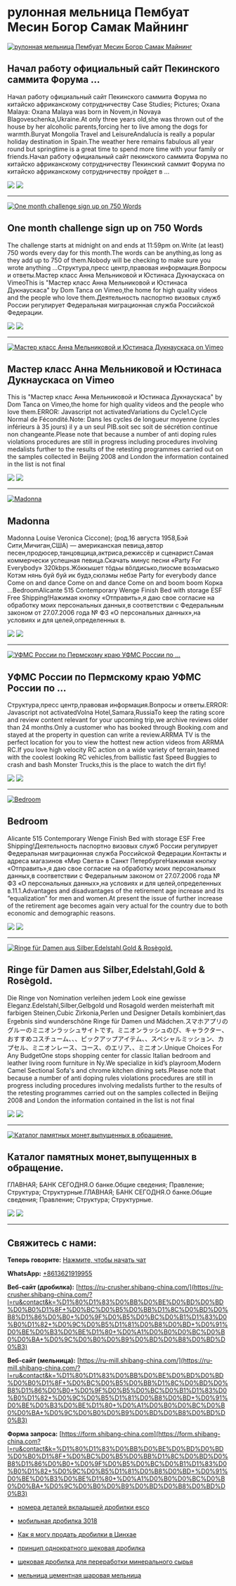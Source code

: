 # рулонная мельница Пембуат Месин Богор Самак Майнинг

<a href="https://swt.shibang-china.com/?l=ru&img&k=%D1%80%D1%83%D0%BB%D0%BE%D0%BD%D0%BD%D0%B0%D1%8F+%D0%BC%D0%B5%D0%BB%D1%8C%D0%BD%D0%B8%D1%86%D0%B0+%D0%9F%D0%B5%D0%BC%D0%B1%D1%83%D0%B0%D1%82+%D0%9C%D0%B5%D1%81%D0%B8%D0%BD+%D0%91%D0%BE%D0%B3%D0%BE%D1%80+%D0%A1%D0%B0%D0%BC%D0%B0%D0%BA+%D0%9C%D0%B0%D0%B9%D0%BD%D0%B8%D0%BD%D0%B3" target="_blank">![рулонная мельница Пембуат Месин Богор Самак Майнинг](http://static.shibang-china.com/all-800x300/878.jpg)</a>

## Начал работу официальный сайт Пекинского саммита Форума …
Начал работу официальный сайт Пекинского саммита Форума по китайско африканскому сотрудничеству Case Studies; Pictures; Oxana Malaya: Oxana Malaya was born in Novem,in Novaya Blagoveschenka,Ukraine.At only three years old,she was thrown out of the house by her alcoholic parents,forcing her to live among the dogs for warmth.Buryat Mongolia Travel and LeisureAndaluc&#237;a is really a popular holiday destination in Spain.The weather here remains fabulous all year round but springtime is a great time to spend more time with your family or friends.Начал работу официальный сайт пекинского саммита Форума по китайско африканскому сотрудничеству Пекинский саммит Форума по китайско африканскому сотрудничеству пройдет в …


<a href="https://whatsapp.shibangsoft.com/WhatsApp.php" target="_blank" title="WhatsApp">![](http://static.shibang-china.com/icon/whatsapp.png)</a> <a href="https://swt.shibang-china.com/?l=ru&icon&k=%D1%80%D1%83%D0%BB%D0%BE%D0%BD%D0%BD%D0%B0%D1%8F+%D0%BC%D0%B5%D0%BB%D1%8C%D0%BD%D0%B8%D1%86%D0%B0+%D0%9F%D0%B5%D0%BC%D0%B1%D1%83%D0%B0%D1%82+%D0%9C%D0%B5%D1%81%D0%B8%D0%BD+%D0%91%D0%BE%D0%B3%D0%BE%D1%80+%D0%A1%D0%B0%D0%BC%D0%B0%D0%BA+%D0%9C%D0%B0%D0%B9%D0%BD%D0%B8%D0%BD%D0%B3" target="_blank">![](http://static.shibang-china.com/icon/chat-ru.png)</a>

---

<a href="https://swt.shibang-china.com/?l=ru&img&k=%D1%80%D1%83%D0%BB%D0%BE%D0%BD%D0%BD%D0%B0%D1%8F+%D0%BC%D0%B5%D0%BB%D1%8C%D0%BD%D0%B8%D1%86%D0%B0+%D0%9F%D0%B5%D0%BC%D0%B1%D1%83%D0%B0%D1%82+%D0%9C%D0%B5%D1%81%D0%B8%D0%BD+%D0%91%D0%BE%D0%B3%D0%BE%D1%80+%D0%A1%D0%B0%D0%BC%D0%B0%D0%BA+%D0%9C%D0%B0%D0%B9%D0%BD%D0%B8%D0%BD%D0%B3" target="_blank">![One month challenge sign up on 750 Words](http://static.shibang-china.com/all-800x300/1393.jpg)</a>

## One month challenge sign up on 750 Words
The challenge starts at midnight on and ends at 11:59pm on.Write (at least) 750 words every day for this month.The words can be anything,as long as they add up to 750 of them.Nobody will be checking to make sure you wrote anything …Структура,пресс центр,правовая информация.Вопросы и ответы.Мастер класс Анна Мельниковой и Юстинаса Дукнаускаса on VimeoThis is &quot;Мастер класс Анна Мельниковой и Юстинаса Дукнаускаса&quot; by Dom Tanca on Vimeo,the home for high quality videos and the people who love them.Деятельность паспортно визовых служб России регулирует Федеральная миграционная служба Российской Федерации.


<a href="https://whatsapp.shibangsoft.com/WhatsApp.php" target="_blank" title="WhatsApp">![](http://static.shibang-china.com/icon/whatsapp.png)</a> <a href="https://swt.shibang-china.com/?l=ru&icon&k=%D1%80%D1%83%D0%BB%D0%BE%D0%BD%D0%BD%D0%B0%D1%8F+%D0%BC%D0%B5%D0%BB%D1%8C%D0%BD%D0%B8%D1%86%D0%B0+%D0%9F%D0%B5%D0%BC%D0%B1%D1%83%D0%B0%D1%82+%D0%9C%D0%B5%D1%81%D0%B8%D0%BD+%D0%91%D0%BE%D0%B3%D0%BE%D1%80+%D0%A1%D0%B0%D0%BC%D0%B0%D0%BA+%D0%9C%D0%B0%D0%B9%D0%BD%D0%B8%D0%BD%D0%B3" target="_blank">![](http://static.shibang-china.com/icon/chat-ru.png)</a>

---

<a href="https://swt.shibang-china.com/?l=ru&img&k=%D1%80%D1%83%D0%BB%D0%BE%D0%BD%D0%BD%D0%B0%D1%8F+%D0%BC%D0%B5%D0%BB%D1%8C%D0%BD%D0%B8%D1%86%D0%B0+%D0%9F%D0%B5%D0%BC%D0%B1%D1%83%D0%B0%D1%82+%D0%9C%D0%B5%D1%81%D0%B8%D0%BD+%D0%91%D0%BE%D0%B3%D0%BE%D1%80+%D0%A1%D0%B0%D0%BC%D0%B0%D0%BA+%D0%9C%D0%B0%D0%B9%D0%BD%D0%B8%D0%BD%D0%B3" target="_blank">![Мастер класс Анна Мельниковой и Юстинаса Дукнаускаса on Vimeo](http://static.shibang-china.com/all-800x300/491.jpg)</a>

## Мастер класс Анна Мельниковой и Юстинаса Дукнаускаса on Vimeo
This is &quot;Мастер класс Анна Мельниковой и Юстинаса Дукнаускаса&quot; by Dom Tanca on Vimeo,the home for high quality videos and the people who love them.ERROR: Javascript not activatedVariations du Cycle1.Cycle Normal de F&#233;condit&#233;.Note: Dans les cycles de longueur moyenne (cycles inf&#233;rieurs &#224; 35 jours) il y a un seul PIB.soit sec soit de s&#233;cr&#233;tion continue non changeante.Please note that because a number of anti doping rules violations procedures are still in progress including procedures involving medalists further to the results of the retesting programmes carried out on the samples collected in Beijing 2008 and London the information contained in the list is not final


<a href="https://whatsapp.shibangsoft.com/WhatsApp.php" target="_blank" title="WhatsApp">![](http://static.shibang-china.com/icon/whatsapp.png)</a> <a href="https://swt.shibang-china.com/?l=ru&icon&k=%D1%80%D1%83%D0%BB%D0%BE%D0%BD%D0%BD%D0%B0%D1%8F+%D0%BC%D0%B5%D0%BB%D1%8C%D0%BD%D0%B8%D1%86%D0%B0+%D0%9F%D0%B5%D0%BC%D0%B1%D1%83%D0%B0%D1%82+%D0%9C%D0%B5%D1%81%D0%B8%D0%BD+%D0%91%D0%BE%D0%B3%D0%BE%D1%80+%D0%A1%D0%B0%D0%BC%D0%B0%D0%BA+%D0%9C%D0%B0%D0%B9%D0%BD%D0%B8%D0%BD%D0%B3" target="_blank">![](http://static.shibang-china.com/icon/chat-ru.png)</a>

---

<a href="https://swt.shibang-china.com/?l=ru&img&k=%D1%80%D1%83%D0%BB%D0%BE%D0%BD%D0%BD%D0%B0%D1%8F+%D0%BC%D0%B5%D0%BB%D1%8C%D0%BD%D0%B8%D1%86%D0%B0+%D0%9F%D0%B5%D0%BC%D0%B1%D1%83%D0%B0%D1%82+%D0%9C%D0%B5%D1%81%D0%B8%D0%BD+%D0%91%D0%BE%D0%B3%D0%BE%D1%80+%D0%A1%D0%B0%D0%BC%D0%B0%D0%BA+%D0%9C%D0%B0%D0%B9%D0%BD%D0%B8%D0%BD%D0%B3" target="_blank">![Madonna](http://static.shibang-china.com/all-800x300/1505.jpg)</a>

## Madonna
Madonna Louise Veronica Ciccone); (род.16 августа 1958,Бэй Сити,Мичиган,США) — американская певица,автор песен,продюсер,танцовщица,актриса,режиссёр и сценарист.Самая коммерчески успешная певица.Скачать минус песни &#171;Party For Everybody&#187; 320kbps.Ж&#246;ккышет т&#246;дьы в&#246;лдисько,пиосме возьмасько Котэм нянь буй буй ик будэ,сюлэмы небзе Party for everybody dance Come on and dance Come on and dance Come on and boom boom Корка …BedroomAlicante 515 Contemporary Wenge Finish Bed with storage ESF Free Shipping!Нажимая кнопку &#171;Отправить&#187;,я даю свое согласие на обработку моих персональных данных,в соответствии с Федеральным законом от 27.07.2006 года № ФЗ &#171;О персональных данных&#187;,на условиях и для целей,определенных в.


<a href="https://whatsapp.shibangsoft.com/WhatsApp.php" target="_blank" title="WhatsApp">![](http://static.shibang-china.com/icon/whatsapp.png)</a> <a href="https://swt.shibang-china.com/?l=ru&icon&k=%D1%80%D1%83%D0%BB%D0%BE%D0%BD%D0%BD%D0%B0%D1%8F+%D0%BC%D0%B5%D0%BB%D1%8C%D0%BD%D0%B8%D1%86%D0%B0+%D0%9F%D0%B5%D0%BC%D0%B1%D1%83%D0%B0%D1%82+%D0%9C%D0%B5%D1%81%D0%B8%D0%BD+%D0%91%D0%BE%D0%B3%D0%BE%D1%80+%D0%A1%D0%B0%D0%BC%D0%B0%D0%BA+%D0%9C%D0%B0%D0%B9%D0%BD%D0%B8%D0%BD%D0%B3" target="_blank">![](http://static.shibang-china.com/icon/chat-ru.png)</a>

---

<a href="https://swt.shibang-china.com/?l=ru&img&k=%D1%80%D1%83%D0%BB%D0%BE%D0%BD%D0%BD%D0%B0%D1%8F+%D0%BC%D0%B5%D0%BB%D1%8C%D0%BD%D0%B8%D1%86%D0%B0+%D0%9F%D0%B5%D0%BC%D0%B1%D1%83%D0%B0%D1%82+%D0%9C%D0%B5%D1%81%D0%B8%D0%BD+%D0%91%D0%BE%D0%B3%D0%BE%D1%80+%D0%A1%D0%B0%D0%BC%D0%B0%D0%BA+%D0%9C%D0%B0%D0%B9%D0%BD%D0%B8%D0%BD%D0%B3" target="_blank">![УФМС России по Пермскому краю УФМС России по …](http://static.shibang-china.com/all-800x300/1448.jpg)</a>

## УФМС России по Пермскому краю УФМС России по …
Структура,пресс центр,правовая информация.Вопросы и ответы.ERROR: Javascript not activatedVolna Hotel,Samara,RussiaTo keep the rating score and review content relevant for your upcoming trip,we archive reviews older than 24 months.Only a customer who has booked through Booking.com and stayed at the property in question can write a review.ARRMA TV is the perfect location for you to view the hottest new action videos from ARRMA RC.If you love high velocity RC action on a wide variety of terrain,teamed with the coolest looking RC vehicles,from ballistic fast Speed Buggies to crash and bash Monster Trucks,this is the place to watch the dirt fly!


<a href="https://whatsapp.shibangsoft.com/WhatsApp.php" target="_blank" title="WhatsApp">![](http://static.shibang-china.com/icon/whatsapp.png)</a> <a href="https://swt.shibang-china.com/?l=ru&icon&k=%D1%80%D1%83%D0%BB%D0%BE%D0%BD%D0%BD%D0%B0%D1%8F+%D0%BC%D0%B5%D0%BB%D1%8C%D0%BD%D0%B8%D1%86%D0%B0+%D0%9F%D0%B5%D0%BC%D0%B1%D1%83%D0%B0%D1%82+%D0%9C%D0%B5%D1%81%D0%B8%D0%BD+%D0%91%D0%BE%D0%B3%D0%BE%D1%80+%D0%A1%D0%B0%D0%BC%D0%B0%D0%BA+%D0%9C%D0%B0%D0%B9%D0%BD%D0%B8%D0%BD%D0%B3" target="_blank">![](http://static.shibang-china.com/icon/chat-ru.png)</a>

---

<a href="https://swt.shibang-china.com/?l=ru&img&k=%D1%80%D1%83%D0%BB%D0%BE%D0%BD%D0%BD%D0%B0%D1%8F+%D0%BC%D0%B5%D0%BB%D1%8C%D0%BD%D0%B8%D1%86%D0%B0+%D0%9F%D0%B5%D0%BC%D0%B1%D1%83%D0%B0%D1%82+%D0%9C%D0%B5%D1%81%D0%B8%D0%BD+%D0%91%D0%BE%D0%B3%D0%BE%D1%80+%D0%A1%D0%B0%D0%BC%D0%B0%D0%BA+%D0%9C%D0%B0%D0%B9%D0%BD%D0%B8%D0%BD%D0%B3" target="_blank">![Bedroom](http://static.shibang-china.com/all-800x300/369.jpg)</a>

## Bedroom
Alicante 515 Contemporary Wenge Finish Bed with storage ESF Free Shipping!Деятельность паспортно визовых служб России регулирует Федеральная миграционная служба Российской Федерации.Контакты и адреса магазинов &#171;Мир Света&#187; в Санкт ПетербургеНажимая кнопку &#171;Отправить&#187;,я даю свое согласие на обработку моих персональных данных,в соответствии с Федеральным законом от 27.07.2006 года № ФЗ &#171;О персональных данных&#187;,на условиях и для целей,определенных в.11.1.Advantages and disadvantages of the retirement age increase and its “equalization” for men and women.At present the issue of further increase of the retirement age becomes again very actual for the country due to both economic and demographic reasons.


<a href="https://whatsapp.shibangsoft.com/WhatsApp.php" target="_blank" title="WhatsApp">![](http://static.shibang-china.com/icon/whatsapp.png)</a> <a href="https://swt.shibang-china.com/?l=ru&icon&k=%D1%80%D1%83%D0%BB%D0%BE%D0%BD%D0%BD%D0%B0%D1%8F+%D0%BC%D0%B5%D0%BB%D1%8C%D0%BD%D0%B8%D1%86%D0%B0+%D0%9F%D0%B5%D0%BC%D0%B1%D1%83%D0%B0%D1%82+%D0%9C%D0%B5%D1%81%D0%B8%D0%BD+%D0%91%D0%BE%D0%B3%D0%BE%D1%80+%D0%A1%D0%B0%D0%BC%D0%B0%D0%BA+%D0%9C%D0%B0%D0%B9%D0%BD%D0%B8%D0%BD%D0%B3" target="_blank">![](http://static.shibang-china.com/icon/chat-ru.png)</a>

---

<a href="https://swt.shibang-china.com/?l=ru&img&k=%D1%80%D1%83%D0%BB%D0%BE%D0%BD%D0%BD%D0%B0%D1%8F+%D0%BC%D0%B5%D0%BB%D1%8C%D0%BD%D0%B8%D1%86%D0%B0+%D0%9F%D0%B5%D0%BC%D0%B1%D1%83%D0%B0%D1%82+%D0%9C%D0%B5%D1%81%D0%B8%D0%BD+%D0%91%D0%BE%D0%B3%D0%BE%D1%80+%D0%A1%D0%B0%D0%BC%D0%B0%D0%BA+%D0%9C%D0%B0%D0%B9%D0%BD%D0%B8%D0%BD%D0%B3" target="_blank">![Ringe f&#252;r Damen aus Silber,Edelstahl,Gold &amp; Ros&#232;gold.](http://static.shibang-china.com/all-800x300/740.jpg)</a>

## Ringe f&#252;r Damen aus Silber,Edelstahl,Gold &amp; Ros&#232;gold.
Die Ringe von Nomination verleihen jedem Look eine gewisse Eleganz.Edelstahl,Silber,Gelbgold und Rosagold werden meisterhaft mit farbigen Steinen,Cubic Zirkonia,Perlen und Designer Details kombiniert,das Ergebnis sind wundersch&#246;ne Ringe f&#252;r Damen und M&#228;dchen.スマホアプリのグルーのミニオンラッシュサイトです。ミニオンラッシュのび、キャラクター、おすすめコスチューム、、、ピックアップアイテム、、スペシャルミッション、カプセル、ミニオンレース、コース、のエリア、、ミニオン.Unique Choices For Any BudgetOne stops shopping center for classic Italian bedroom and leather living room furniture in Ny.We specialize in kid’s playroom,Modern Camel Sectional Sofa's and chrome kitchen dining sets.Please note that because a number of anti doping rules violations procedures are still in progress including procedures involving medalists further to the results of the retesting programmes carried out on the samples collected in Beijing 2008 and London the information contained in the list is not final


<a href="https://whatsapp.shibangsoft.com/WhatsApp.php" target="_blank" title="WhatsApp">![](http://static.shibang-china.com/icon/whatsapp.png)</a> <a href="https://swt.shibang-china.com/?l=ru&icon&k=%D1%80%D1%83%D0%BB%D0%BE%D0%BD%D0%BD%D0%B0%D1%8F+%D0%BC%D0%B5%D0%BB%D1%8C%D0%BD%D0%B8%D1%86%D0%B0+%D0%9F%D0%B5%D0%BC%D0%B1%D1%83%D0%B0%D1%82+%D0%9C%D0%B5%D1%81%D0%B8%D0%BD+%D0%91%D0%BE%D0%B3%D0%BE%D1%80+%D0%A1%D0%B0%D0%BC%D0%B0%D0%BA+%D0%9C%D0%B0%D0%B9%D0%BD%D0%B8%D0%BD%D0%B3" target="_blank">![](http://static.shibang-china.com/icon/chat-ru.png)</a>

---

<a href="https://swt.shibang-china.com/?l=ru&img&k=%D1%80%D1%83%D0%BB%D0%BE%D0%BD%D0%BD%D0%B0%D1%8F+%D0%BC%D0%B5%D0%BB%D1%8C%D0%BD%D0%B8%D1%86%D0%B0+%D0%9F%D0%B5%D0%BC%D0%B1%D1%83%D0%B0%D1%82+%D0%9C%D0%B5%D1%81%D0%B8%D0%BD+%D0%91%D0%BE%D0%B3%D0%BE%D1%80+%D0%A1%D0%B0%D0%BC%D0%B0%D0%BA+%D0%9C%D0%B0%D0%B9%D0%BD%D0%B8%D0%BD%D0%B3" target="_blank">![Каталог памятных монет,выпущенных в обращение.](http://static.shibang-china.com/all-800x300/1203.jpg)</a>

## Каталог памятных монет,выпущенных в обращение.
ГЛАВНАЯ; БАНК СЕГОДНЯ.О банке.Общие сведения; Правление; Структура; Структурные.ГЛАВНАЯ; БАНК СЕГОДНЯ.О банке.Общие сведения; Правление; Структура; Структурные.

<a href="https://whatsapp.shibangsoft.com/WhatsApp.php" target="_blank" title="WhatsApp">![](http://static.shibang-china.com/icon/whatsapp.png)</a> <a href="https://swt.shibang-china.com/?l=ru&icon&k=%D1%80%D1%83%D0%BB%D0%BE%D0%BD%D0%BD%D0%B0%D1%8F+%D0%BC%D0%B5%D0%BB%D1%8C%D0%BD%D0%B8%D1%86%D0%B0+%D0%9F%D0%B5%D0%BC%D0%B1%D1%83%D0%B0%D1%82+%D0%9C%D0%B5%D1%81%D0%B8%D0%BD+%D0%91%D0%BE%D0%B3%D0%BE%D1%80+%D0%A1%D0%B0%D0%BC%D0%B0%D0%BA+%D0%9C%D0%B0%D0%B9%D0%BD%D0%B8%D0%BD%D0%B3" target="_blank">![](http://static.shibang-china.com/icon/chat-ru.png)</a>

---
## Свяжитесь с нами:

**Теперь говорите:** [Нажмите, чтобы начать чат](https://swt.shibang-china.com?l=ru&contact&k=%D1%80%D1%83%D0%BB%D0%BE%D0%BD%D0%BD%D0%B0%D1%8F+%D0%BC%D0%B5%D0%BB%D1%8C%D0%BD%D0%B8%D1%86%D0%B0+%D0%9F%D0%B5%D0%BC%D0%B1%D1%83%D0%B0%D1%82+%D0%9C%D0%B5%D1%81%D0%B8%D0%BD+%D0%91%D0%BE%D0%B3%D0%BE%D1%80+%D0%A1%D0%B0%D0%BC%D0%B0%D0%BA+%D0%9C%D0%B0%D0%B9%D0%BD%D0%B8%D0%BD%D0%B3)

**WhatsApp:**  [+8613621919955](https://whatsapp.shibangsoft.com/WhatsApp.php)

**Веб-сайт (дробилка):** [https://ru-crusher.shibang-china.com/](https://ru-crusher.shibang-china.com/?l=ru&contact&k=%D1%80%D1%83%D0%BB%D0%BE%D0%BD%D0%BD%D0%B0%D1%8F+%D0%BC%D0%B5%D0%BB%D1%8C%D0%BD%D0%B8%D1%86%D0%B0+%D0%9F%D0%B5%D0%BC%D0%B1%D1%83%D0%B0%D1%82+%D0%9C%D0%B5%D1%81%D0%B8%D0%BD+%D0%91%D0%BE%D0%B3%D0%BE%D1%80+%D0%A1%D0%B0%D0%BC%D0%B0%D0%BA+%D0%9C%D0%B0%D0%B9%D0%BD%D0%B8%D0%BD%D0%B3)

**Веб-сайт (мельница):** [https://ru-mill.shibang-china.com/](https://ru-mill.shibang-china.com/?l=ru&contact&k=%D1%80%D1%83%D0%BB%D0%BE%D0%BD%D0%BD%D0%B0%D1%8F+%D0%BC%D0%B5%D0%BB%D1%8C%D0%BD%D0%B8%D1%86%D0%B0+%D0%9F%D0%B5%D0%BC%D0%B1%D1%83%D0%B0%D1%82+%D0%9C%D0%B5%D1%81%D0%B8%D0%BD+%D0%91%D0%BE%D0%B3%D0%BE%D1%80+%D0%A1%D0%B0%D0%BC%D0%B0%D0%BA+%D0%9C%D0%B0%D0%B9%D0%BD%D0%B8%D0%BD%D0%B3)

**Форма запроса:** [https://form.shibang-china.com](https://form.shibang-china.com?l=ru&contact&k=%D1%80%D1%83%D0%BB%D0%BE%D0%BD%D0%BD%D0%B0%D1%8F+%D0%BC%D0%B5%D0%BB%D1%8C%D0%BD%D0%B8%D1%86%D0%B0+%D0%9F%D0%B5%D0%BC%D0%B1%D1%83%D0%B0%D1%82+%D0%9C%D0%B5%D1%81%D0%B8%D0%BD+%D0%91%D0%BE%D0%B3%D0%BE%D1%80+%D0%A1%D0%B0%D0%BC%D0%B0%D0%BA+%D0%9C%D0%B0%D0%B9%D0%BD%D0%B8%D0%BD%D0%B3)

* [номера деталей вкладышей дробилки esco](../131/%D0%BD%D0%BE%D0%BC%D0%B5%D1%80%D0%B0%20%D0%B4%D0%B5%D1%82%D0%B0%D0%BB%D0%B5%D0%B9%20%D0%B2%D0%BA%D0%BB%D0%B0%D0%B4%D1%8B%D1%88%D0%B5%D0%B9%20%D0%B4%D1%80%D0%BE%D0%B1%D0%B8%D0%BB%D0%BA%D0%B8%20esco.md)

* [мобильная дробилка 3018](../135/%D0%BC%D0%BE%D0%B1%D0%B8%D0%BB%D1%8C%D0%BD%D0%B0%D1%8F%20%D0%B4%D1%80%D0%BE%D0%B1%D0%B8%D0%BB%D0%BA%D0%B0%203018.md)

* [Как я могу продать дробилки в Цинхае](../131/%D0%9A%D0%B0%D0%BA%20%D1%8F%20%D0%BC%D0%BE%D0%B3%D1%83%20%D0%BF%D1%80%D0%BE%D0%B4%D0%B0%D1%82%D1%8C%20%D0%B4%D1%80%D0%BE%D0%B1%D0%B8%D0%BB%D0%BA%D0%B8%20%D0%B2%20%D0%A6%D0%B8%D0%BD%D1%85%D0%B0%D0%B5.md)

* [принцип однократного щековая дробилка](../131/%D0%BF%D1%80%D0%B8%D0%BD%D1%86%D0%B8%D0%BF%20%D0%BE%D0%B4%D0%BD%D0%BE%D0%BA%D1%80%D0%B0%D1%82%D0%BD%D0%BE%D0%B3%D0%BE%20%D1%89%D0%B5%D0%BA%D0%BE%D0%B2%D0%B0%D1%8F%20%D0%B4%D1%80%D0%BE%D0%B1%D0%B8%D0%BB%D0%BA%D0%B0.md)

* [щековая дробилка для переработки минерального сырья](../135/%D1%89%D0%B5%D0%BA%D0%BE%D0%B2%D0%B0%D1%8F%20%D0%B4%D1%80%D0%BE%D0%B1%D0%B8%D0%BB%D0%BA%D0%B0%20%D0%B4%D0%BB%D1%8F%20%D0%BF%D0%B5%D1%80%D0%B5%D1%80%D0%B0%D0%B1%D0%BE%D1%82%D0%BA%D0%B8%20%D0%BC%D0%B8%D0%BD%D0%B5%D1%80%D0%B0%D0%BB%D1%8C%D0%BD%D0%BE%D0%B3%D0%BE%20%D1%81%D1%8B%D1%80%D1%8C%D1%8F.md)

* [мельница цементная шаровая мельница](../131/%D0%BC%D0%B5%D0%BB%D1%8C%D0%BD%D0%B8%D1%86%D0%B0%20%D1%86%D0%B5%D0%BC%D0%B5%D0%BD%D1%82%D0%BD%D0%B0%D1%8F%20%D1%88%D0%B0%D1%80%D0%BE%D0%B2%D0%B0%D1%8F%20%D0%BC%D0%B5%D0%BB%D1%8C%D0%BD%D0%B8%D1%86%D0%B0.md)